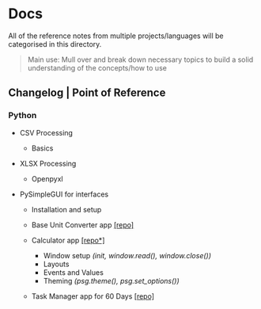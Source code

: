 # Docs

All of the reference notes from multiple projects/languages will be categorised in this directory.

> Main use: Mull over and break down necessary topics to build a solid understanding of the concepts/how to use

## Changelog | Point of Reference

### Python
- CSV Processing

    - Basics   


- XLSX Processing

    - Openpyxl


- PySimpleGUI for interfaces

    - Installation and setup
    - Base Unit Converter app [[repo]](https://github.com/abeeth-works/Docs/tree/7e0565a26237c5609a6b788a0bfff8deb4b0df18/Python/PySimpleGUI/GUI_Converter)
    - Calculator app [[repo*]]()
      
      - Window setup _(init, window.read(), window.close())_
      - Layouts
      - Events and Values
      - Theming _(psg.theme(), psg.set_options())_
    - Task Manager app for 60 Days [[repo]](https://github.com/abeeth-works/Task-Manager-GUI-App.git)